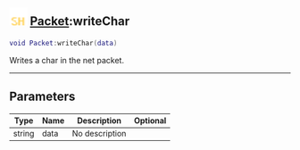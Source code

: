## <img src="../../.gitbook/assets/shared.png" width="32" height="32" /> [Packet](../packet/README.md):writeChar

```lua
void Packet:writeChar(data)
```

Writes a char in the net packet.

------
## Parameters

| Type   | Name | Description | Optional |
| ------ | ---- | ----------- | -------: |
| string | data | No description |  |

